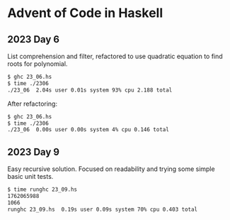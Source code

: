 # Advent of Code in Haskell

## 2023 Day 6

List comprehension and filter, refactored to use quadratic equation to find roots for polynomial.

```bash
$ ghc 23_06.hs
$ time ./2306
./23_06  2.04s user 0.01s system 93% cpu 2.188 total
```

After refactoring:

```bash
$ ghc 23_06.hs
$ time ./2306
./23_06  0.00s user 0.00s system 4% cpu 0.146 total
```

## 2023 Day 9

Easy recursive solution. Focused on readability and trying some simple basic unit tests.

```bash
$ time runghc 23_09.hs
1762065988
1066
runghc 23_09.hs  0.19s user 0.09s system 70% cpu 0.403 total
```
